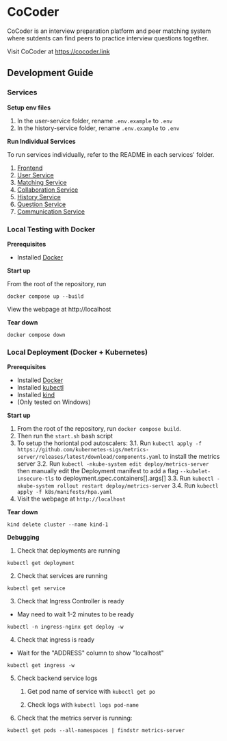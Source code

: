 # CoCoder

CoCoder is an interview preparation platform and peer matching system where sutdents can find peers to practice interview questions together.

Visit CoCoder at https://cocoder.link

## Development Guide

### Services

**Setup env files**

1. In the user-service folder, rename `.env.example` to `.env`
2. In the history-service folder, rename `.env.example` to `.env`

**Run Individual Services**

To run services individually, refer to the README in each services' folder.

1. [Frontend](frontend/README.md)
2. [User Service](user-service/README.md)
3. [Matching Service](matching-service/README.md)
4. [Collaboration Service](collaboration-service/README.md)
5. [History Service](history-service/README.md)
6. [Question Service](question-service/README.md)
7. [Communication Service](communication-service/README.md)

### Local Testing with Docker

**Prerequisites**

- Installed [Docker](https://docs.docker.com/get-docker/)

**Start up**

From the root of the repository, run

```
docker compose up --build
```

View the webpage at http://localhost

**Tear down**

```
docker compose down
```

### Local Deployment (Docker + Kubernetes)

**Prerequisites**

- Installed [Docker](https://docs.docker.com/get-docker/)
- Installed [kubectl](https://kubernetes.io/docs/tasks/tools/install-kubectl-windows/)
- Installed [kind](https://kind.sigs.k8s.io/docs/user/quick-start/)
- (Only tested on Windows)

**Start up**

1. From the root of the repository, run `docker compose build`.
2. Then run the `start.sh` bash script
3. To setup the horiontal pod autoscalers:
   3.1. Run `kubectl apply -f https://github.com/kubernetes-sigs/metrics-server/releases/latest/download/components.yaml` to install the metrics server
   3.2. Run `kubectl -nkube-system edit deploy/metrics-server` then manually edit the Deployment manifest to add a flag `--kubelet-insecure-tls` to deployment.spec.containers[].args[]
   3.3. Run `kubectl -nkube-system rollout restart deploy/metrics-server`
   3.4. Run `kubectl apply -f k8s/manifests/hpa.yaml`
4. Visit the webpage at `http://localhost`

**Tear down**

```
kind delete cluster --name kind-1
```

**Debugging**

1. Check that deployments are running

```
kubectl get deployment
```

2. Check that services are running

```
kubectl get service
```

3. Check that Ingress Controller is ready

- May need to wait 1-2 minutes to be ready

```
kubectl -n ingress-nginx get deploy -w
```

4. Check that ingress is ready

- Wait for the "ADDRESS" column to show "localhost"

```
kubectl get ingress -w
```

5. Check backend service logs

   1. Get pod name of service with `kubectl get po`

   2. Check logs with `kubectl logs pod-name`

6. Check that the metrics server is running:

```
kubectl get pods --all-namespaces | findstr metrics-server
```
